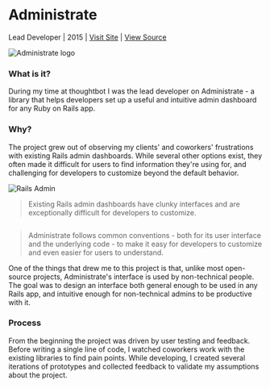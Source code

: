 # Administrate

Lead Developer | 2015 | [Visit Site] | [View Source]

[Visit Site]: http://administrate-prototype.herokuapp.com/
[View Source]: https://github.com/thoughtbot/administrate

![Administrate logo](/projects/administrate/logo.png)

### What is it?

During my time at thoughtbot
I was the lead developer on Administrate -
a library that helps developers set up a useful and intuitive admin dashboard
for any Ruby on Rails app.

### Why?

The project grew out of observing my clients' and coworkers' frustrations with
existing Rails admin dashboards.
While several other options exist,
they often made it difficult for users to find information they're using for,
and challenging for developers to customize beyond the default behavior.

<div class="screenshots">
  <aside class="screenshot">
    <img alt="Rails Admin" src="/projects/administrate/rails_admin.png" />
    <blockquote>
    Existing Rails admin dashboards have clunky interfaces
    and are exceptionally difficult for developers to customize.
    </blockquote>
  </aside>

  <aside class="screenshot">
    <img alt="" src="/projects/administrate/index.png" />
    <blockquote>
    Administrate follows common conventions -
    both for its user interface and the underlying code -
    to make it easy for developers to customize
    and even easier for users to understand.
    </blockquote>
  </aside>
</div>

One of the things that drew me to this project is that,
unlike most open-source projects,
Administrate's interface is used by non-technical people.
The goal was to design an interface both general enough
to be used in any Rails app,
and intuitive enough for non-technical admins to be productive with it.

### Process

From the beginning the project was driven by user testing and feedback.
Before writing a single line of code,
I watched coworkers work with the existing libraries to find pain points.
While developing,
I created several iterations of prototypes
and collected feedback to validate my assumptions about the project.
